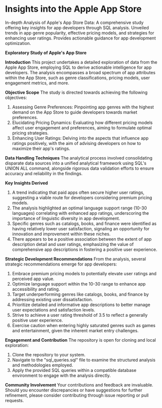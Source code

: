 # Insights into the Apple App Store

In-depth Analysis of Apple's App Store Data: A comprehensive study offering key insights for app developers through SQL analysis. Unveiled trends in app genre popularity, effective pricing models, and strategies for enhancing user ratings. Provides actionable guidance for app development optimization.

**Exploratory Study of Apple's App Store**

**Introduction**
This project undertakes a detailed exploration of data from the Apple App Store, employing SQL to derive actionable intelligence for app developers. The analysis encompasses a broad spectrum of app attributes within the App Store, such as genre classifications, pricing models, user engagement metrics, and more.

**Objective Scope**
The study is directed towards achieving the following objectives:
1. Assessing Genre Preferences: Pinpointing app genres with the highest demand on the App Store to guide developers towards market preferences.
2. Elucidating Pricing Dynamics: Evaluating how different pricing models affect user engagement and preferences, aiming to formulate optimal pricing strategies.
3. Enhancing User Ratings: Delving into the aspects that influence app ratings positively, with the aim of advising developers on how to maximize their app's ratings.

**Data Handling Techniques**
The analytical process involved consolidating disparate data sources into a unified analytical framework using SQL's UNION ALL command, alongside rigorous data validation efforts to ensure accuracy and reliability in the findings.

**Key Insights Derived**
1. A trend indicating that paid apps often secure higher user ratings, suggesting a viable route for developers considering premium pricing models.
2. The analysis highlighted an optimal language support range (10-30 languages) correlating with enhanced app ratings, underscoring the importance of linguistic diversity in app development.
3. Specific genres such as catalogs, books, and finance were identified as having relatively lower user satisfaction, signaling an opportunity for innovation and improvement within these niches.
4. There appears to be a positive association between the extent of app description detail and user ratings, emphasizing the value of comprehensive app descriptions in fostering a positive user experience.

**Strategic Development Recommendations**
From the analysis, several strategic recommendations emerge for app developers:
1. Embrace premium pricing models to potentially elevate user ratings and perceived app value.
2. Optimize language support within the 10-30 range to enhance app accessibility and rating.
3. Target underperforming genres like catalogs, books, and finance by addressing existing user dissatisfaction.
4. Prioritize detailed and informative app descriptions to better manage user expectations and satisfaction levels.
5. Strive to achieve a user rating threshold of 3.5 to reflect a generally positive user experience.
6. Exercise caution when entering highly saturated genres such as games and entertainment, given the inherent market entry challenges.

**Engagement and Contribution**
The repository is open for cloning and local exploration:
1. Clone the repository to your system.
2. Navigate to the "sql_queries.sql" file to examine the structured analysis and methodologies employed.
3. Apply the provided SQL queries within a compatible database environment to engage with the analysis directly.

**Community Involvement**
Your contributions and feedback are invaluable. Should you encounter discrepancies or have suggestions for further refinement, please consider contributing through issue reporting or pull requests.
